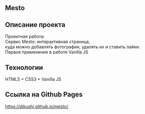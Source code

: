 ## Mesto

## Описание проекта
Проектная работа: </br>
Сервис Mesto: интерактивная страница, </br>
куда можно добавлять фотографии, удалять их и ставить лайки. </br>
Первое применение в работе Vanilla JS </br>

## Технологии
HTML5 + CSS3 + Vanilla JS

## Ссылка на Github Pages
https://dikushi.github.io/mesto/
